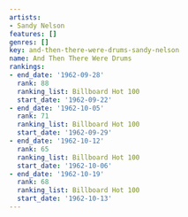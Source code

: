 ```yaml
---
artists:
- Sandy Nelson
features: []
genres: []
key: and-then-there-were-drums-sandy-nelson
name: And Then There Were Drums
rankings:
- end_date: '1962-09-28'
  rank: 88
  ranking_list: Billboard Hot 100
  start_date: '1962-09-22'
- end_date: '1962-10-05'
  rank: 71
  ranking_list: Billboard Hot 100
  start_date: '1962-09-29'
- end_date: '1962-10-12'
  rank: 65
  ranking_list: Billboard Hot 100
  start_date: '1962-10-06'
- end_date: '1962-10-19'
  rank: 68
  ranking_list: Billboard Hot 100
  start_date: '1962-10-13'
---
```


